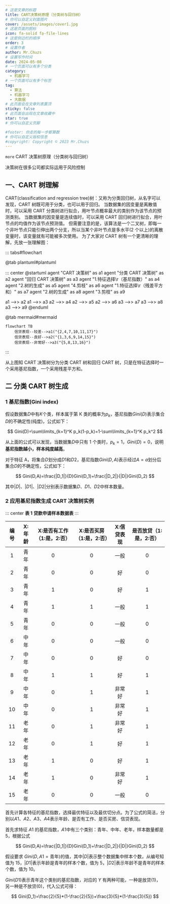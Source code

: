 ```yaml
---
# 这是文章的标题
title: CART决策树原理（分类树与回归树）
# 你可以自定义封面图片
cover: /assets/images/cover1.jpg
# 这是页面的图标
icon: fa-solid fa-file-lines
# 这是侧边栏的顺序
order: 3
# 设置作者
author: Mr.Chuzs
# 设置写作时间
date: 2024-05-08
# 一个页面可以有多个分类
category:
  - 机器学习
# 一个页面可以有多个标签
tag:
  - 算法
  - 机器学习
  - 大数据
# 此页面会在文章列表置顶
sticky: false
# 此页面会出现在文章收藏中
star: true
# 你可以自定义页脚

#footer: 你走的每一步都算数
# 你可以自定义版权信息
#copyright: Copyright © 2023 Mr.Chuzs
---
```


`more` CART 决策树原理（分类树与回归树）

<!-- more -->

决策树在很多公司都实际运用于风险控制

## 一、CART 树理解

CART(classification and regression tree)树：又称为分类回归树，从名字可以发现，CART 树既可用于分类，也可以用于回归。
当数据集的因变量是离散值时，可以采用 CART 分类树进行拟合，用叶节点概率最大的类别作为该节点的预测类别。
当数据集的因变量是连续值时，可以采用 CART 回归树进行拟合，用叶节点的均值作为该节点预测值。
但需要注意的是，该算法是一个二叉树，即每一个非叶节点只能引伸出两个分支，所以当某个非叶节点是多水平(2 个以上)的离散变量时，该变量就有可能被多次使用。
为了大家对 CART 树有一个更清晰的理解，先放一张理解图：

::: tabs#flowchart

@tab plantuml#plantuml

::: center
@startuml
agent "CART 决策树" as a1
agent "分类 CART 决策树" as a2
agent "回归 CART 决策树" as a3
agent "1.特征选择\r（基尼指数）" as a4
agent "2.树的生成" as a5
agent "4.剪枝" as a6
agent "1.特征选择\r（残差平方和）" as a7
agent "2.树的生成" as a8
agent "3.剪枝" as a9

a1 -->> a2
a1 -->> a3
a2 -->> a4
a2 -->> a5
a2 -->> a6
a3 -->> a7
a3 -->> a8
a3 -->> a9
@enduml

@tab mermaid#mermaid

```mermaid
flowchart TB
    信贷表现--较差-->a1("{2,4,7,10,11,17}")
    信贷表现--良好-->a2("{1,3,6,9,14,15}")
    信贷表现--非常好-->a3("{5,8,13,16}")
```

:::

从上图知 CART 决策树分为分类 CART 树和回归 CART 树，只是在特征选择时一个采用基尼指数，一个采用残差平方和。

## 二 分类 CART 树生成

### 1 基尼指数(Gini index)

假设数据集$D$中有$K$个类，样本属于第 K 类的概率为$p_k$，基尼指数$Gini(D)$表示集合$D$的不确定性(纯度)，公式如下：

$$
Gini(D)=\sum\limits_{k=1}^K p_k(1-p_k)=1-\sum\limits_{k=1}^K p_k^2
$$

从上面的公式可以发现，当数据集$D$中只有 1 个类时，$p_k=1$，$Gini(D)=0$，说明**基尼指数越小，样本纯度越高**。

对于特征 A，将集合$D$划分成$D1$和$D2$，基尼指数$Gini(D,A)$表示经过$A=a$划分后集合$D$的不确定性，公式如下：

$$
Gini(D,A)=\frac{|D_1|}{D}Gini(D_1)+\frac{|D_2|}{|D|}Gini(D_2)
$$

其中$|D|$、$|D1|$、$|D2|$分别表示数据集$D$、$D1$、$D2$中样本数量。

### 2 应用基尼指数生成 CART 决策树实例

::: center
**表 1** **贷款申请样本数据表**
:::

| 编号 | X:年龄 | X:是否有工作（1:是，2:否） | X:是否买房（1:是，2:否） | X:信贷表现 | 是否放贷（1:是，2:否） |
| :--: | :----: | :------------------------: | :----------------------: | :--------: | :--------------------: |
|  1   |  青年  |             0              |            0             |    一般    |           0            |
|  2   |  青年  |             0              |            0             |     好     |           0            |
|  3   |  青年  |             1              |            0             |     好     |           1            |
|  4   |  青年  |             1              |            1             |    一般    |           1            |
|  5   |  青年  |             0              |            0             |    一般    |           0            |
|  6   |  中年  |             0              |            0             |    一般    |           0            |
|  7   |  中年  |             0              |            0             |     好     |           0            |
|  8   |  中年  |             1              |            1             |     好     |           1            |
|  9   |  中年  |             0              |            1             |   非常好   |           1            |
|  10  |  中年  |             0              |            1             |   非常好   |           1            |
|  11  |  老年  |             0              |            1             |   非常好   |           1            |
|  12  |  老年  |             0              |            1             |     好     |           1            |
|  13  |  老年  |             1              |            0             |     好     |           1            |
|  14  |  老年  |             1              |            0             |   非常好   |           1            |
|  15  |  老年  |             0              |            0             |    一般    |           0            |

首先计算各特征的基尼指数，选择最优特征以及最优切分点。为了公式的简洁，分别以$A1$、$A2$、$A3$、$A4$表示年龄、是否有工作、是否买房、信贷表现。

首先求特征 $A1$ 的基尼指数，$A1$中有三个类别：青年、中年、老年，样本数量都是 5，根据公式

$$
Gini(D,A)=\frac{|D_1|}{D}Gini(D_1)+\frac{|D_2|}{|D|}Gini(D_2)
$$

假设要求 $Gini(D,A1=\text{青年})$的值，其中$|D|$表示整个数据集中样本个数，从编号知值为 15，$|D1|$表示年龄是青年的样本个数，值为 5，$|D2|$表示年龄不是青年的样本个数，值为 10。

$Gini(D1)$表示青年这个类别的基尼指数，对应的 $Y$ 有两种可能，一种是放贷(1)，另一种是不放贷(0)，代入公式可得：

$$
Gini(D_1)=\frac{2}{5}*(1-\frac{2}{5})+\frac{3}{5}*(1-\frac{3}{5})
$$
